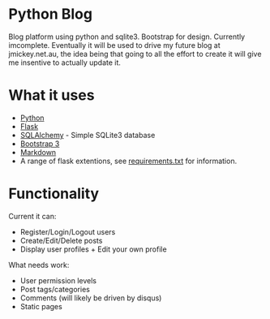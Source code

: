 # Python Blog
Blog platform using python and sqlite3. Bootstrap for design. Currently imcomplete.
Eventually it will be used to drive my future blog at jmickey.net.au, the idea being that going to all the effort to create it will give me insentive to actually update it.

# What it uses
* [Python](http://python.org)
* [Flask](http://flask.pocoo.org)
* [SQLAlchemy](http://www.sqlalchemy.org/) - Simple SQLite3 database
* [Bootstrap 3](http://getbootstrap.com)
* [Markdown](http://daringfireball.net/projects/markdown/syntax)
* A range of flask extentions, see [requirements.txt](https://github.com/jaymickey/jmickey-blog/blob/master/requirements.txt) for information.

# Functionality

Current it can:
* Register/Login/Logout users
* Create/Edit/Delete posts
* Display user profiles + Edit your own profile

What needs work:
* User permission levels
* Post tags/categories
* Comments (will likely be driven by disqus)
* Static pages
